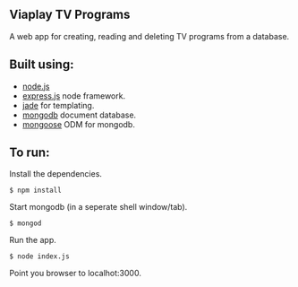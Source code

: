 ## Viaplay TV Programs
  A web app for creating, reading and deleting TV programs from a database.

## Built using:
  * [node.js](http://nodejs.org)
  * [express.js](http://expressjs.com/) node framework.
  * [jade](http://jade-lang.com) for templating.
  * [mongodb](http://www.mongodb.org/) document database.
  * [mongoose](http://mongoosejs.com/) ODM for mongodb.

## To run:
  Install the dependencies.

    $ npm install

  Start mongodb (in a seperate shell window/tab).

    $ mongod

  Run the app.
  
    $ node index.js

  Point you browser to localhot:3000.